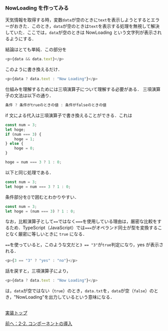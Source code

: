 ### NowLoading を作ってみる

天気情報を取得する時，変数`data`が空のときに`text`を表示しようとするとエラーがおきた．このとき，`data`が空のときは`text`を表示する処理を無視して解決していた．ここでは，`data`が空のときは NowLoading という文字列が表示されるようにする．

結論はとても単純．この部分を

```TypeScript
<p>{data && data.text}</p>
```

このように書き換えるだけ．

```TypeScript
<p>{data ? data.text : "Now Loading"}</p>
```

仕組みを理解するためには三項演算子について理解する必要がある．
三項演算子の文法は以下の通り．

```TypeScript
条件 ? 条件がtrueのときの値 : 条件がfalseのときの値
```

if 文による代入は三項演算子で書き換えることができる．これは

```TypeScript
const num = 3;
let hoge;
if (num === 3) {
    hoge = 1;
} else {
    hoge = 0;
}

hoge = num === 3 ? 1 : 0;
```

以下と同じ処理である．

```TypeScript
const num = 3;
let hoge = num === 3 ? 1 : 0;
```

条件部分を()で囲むとわかりやすい．

```TypeScript
const num = 3;
let hoge = (num === 3) ? 1 : 0;
```

なお，比較演算子として`==`ではなく`===`を使用している理由は，厳密な比較をするため．TypeScript（JavaScript）では`===`がオペランド同士が型を変換することなく厳密に等しいときに `true` になる．

`==`を使っていると，このような文だと`3 == "3"`が`true`判定になり，yes が表示される．

```TypeScript
<p>{3 == "3" ? "yes" : "no"}</p>
```

話を戻すと，三項演算子により，

```TypeScript
<p>{data ? data.text : "Now Loading"}</p>
```

は，`data`が空ではない（`true`）のとき，`data.txt`を，`data`が空（`false`）のとき，"NowLoading"を出力しているという意味になる．

##
[実装トップ](https://github.com/Tsuyopon-1067/its-nextjs-practice/blob/main/doc/implement/0_implement.md)

[前へ：2-2. コンポーネントの導入](https://github.com/Tsuyopon-1067/its-nextjs-practice/blob/main/doc/implement/2_refactoring/2_component.md)
